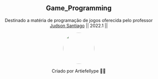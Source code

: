 <h2 align="center">Game_Programming </h2> 
<p align="center">Destinado a matéria de programação de jogos oferecida pelo professor <a href="https://github.com/JudsonSS">Judson Santiago</a>  || 2022.1 ||</p>




<div align="center">
 <img style="border-radius: 50%;" src="https://avatars.githubusercontent.com/u/63522257?v=4" width="100px;" alt=""/>
 <br />

Criado por Artiefellype 👋🏽

</div>






